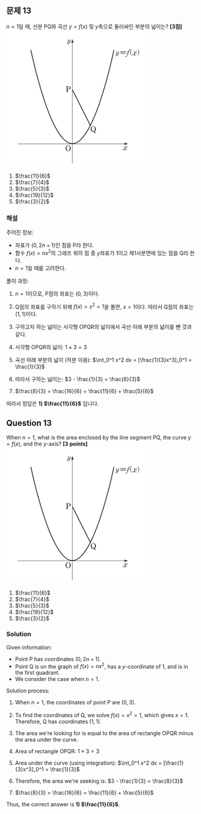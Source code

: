

## 문제 13

$n=1$일 때, 선분 PQ와 곡선 $y=f(x)$ 및 $y$축으로 둘러싸인 부분의 넓이는? **[3점]**
![A_13_14](../Images/A_13_14.png)
1) $\frac{11}{6}$
2) $\frac{7}{4}$
3) $\frac{5}{3}$
4) $\frac{19}{12}$
5) $\frac{3}{2}$

### 해설

주어진 정보:
- 좌표가 $(0, 2n+1)$인 점을 P라 한다.
- 함수 $f(x)=nx^2$의 그래프 위의 점 중 $y$좌표가 1이고 제1사분면에 있는 점을 Q라 한다.
- $n=1$일 때를 고려한다.

풀이 과정:

1) $n=1$이므로, P점의 좌표는 $(0, 3)$이다.

2) Q점의 좌표를 구하기 위해 $f(x)=x^2=1$을 풀면, $x=1$이다. 따라서 Q점의 좌표는 $(1, 1)$이다.

3) 구하고자 하는 넓이는 사각형 OPQR의 넓이에서 곡선 아래 부분의 넓이를 뺀 것과 같다.

4) 사각형 OPQR의 넓이: $1 \times 3 = 3$

5) 곡선 아래 부분의 넓이 (적분 이용):
   $\int_0^1 x^2 dx = [\frac{1}{3}x^3]_0^1 = \frac{1}{3}$

6) 따라서 구하는 넓이는:
   $3 - \frac{1}{3} = \frac{8}{3}$

7) $\frac{8}{3} = \frac{16}{6} = \frac{11}{6} + \frac{5}{6}$

따라서 정답은 **1) $\frac{11}{6}$** 입니다.

## Question 13

When $n=1$, what is the area enclosed by the line segment PQ, the curve $y=f(x)$, and the $y$-axis? **[3 points]**
![A_13_14](../Images/A_13_14.png)

1) $\frac{11}{6}$
2) $\frac{7}{4}$
3) $\frac{5}{3}$
4) $\frac{19}{12}$
5) $\frac{3}{2}$

### Solution

Given information:
- Point P has coordinates $(0, 2n+1)$.
- Point Q is on the graph of $f(x)=nx^2$, has a $y$-coordinate of 1, and is in the first quadrant.
- We consider the case when $n=1$.

Solution process:

1) When $n=1$, the coordinates of point P are $(0, 3)$.

2) To find the coordinates of Q, we solve $f(x)=x^2=1$, which gives $x=1$. Therefore, Q has coordinates $(1, 1)$.

3) The area we're looking for is equal to the area of rectangle OPQR minus the area under the curve.

4) Area of rectangle OPQR: $1 \times 3 = 3$

5) Area under the curve (using integration):
   $\int_0^1 x^2 dx = [\frac{1}{3}x^3]_0^1 = \frac{1}{3}$

6) Therefore, the area we're seeking is:
   $3 - \frac{1}{3} = \frac{8}{3}$

7) $\frac{8}{3} = \frac{16}{6} = \frac{11}{6} + \frac{5}{6}$

Thus, the correct answer is **1) $\frac{11}{6}$**.